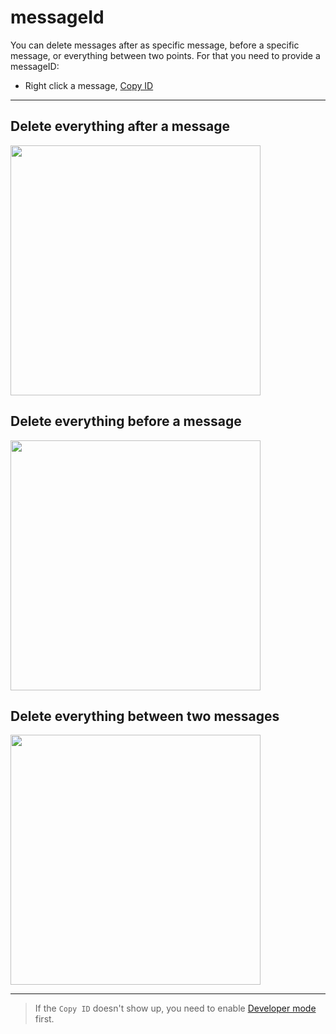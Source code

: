 # messageId
You can delete messages after as specific message, before a specific message, or everything between two points. For that you need to provide a messageID:
- Right click a message, [Copy ID](./developerMode.md)

----

## Delete everything after a message
<img src="https://user-images.githubusercontent.com/3372598/64141154-6ce62780-cddd-11e9-8b73-5fa54b866e46.png" height="400">

## Delete everything before a message
<img src="https://user-images.githubusercontent.com/3372598/64141156-6ce62780-cddd-11e9-984f-db53060443fb.png" height="400">

## Delete everything between two messages
<img src="https://user-images.githubusercontent.com/3372598/64141157-6d7ebe00-cddd-11e9-9184-f2bf41acf959.png" height="400">


-----

> If the `Copy ID` doesn't show up, you need to enable [Developer mode](./developerMode.md) first.
